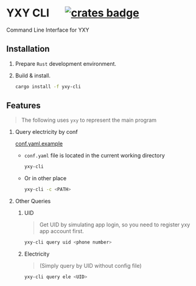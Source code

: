 # YXY CLI &emsp; [![crates badge]][crates.io]

Command Line Interface for YXY

## Installation

1. Prepare `Rust` development environment.  
2. Build & install.
   
   ```bash
   cargo install -f yxy-cli
   ```

## Features

> The following uses `yxy` to represent the main program

1. Query electricity by conf

    [conf.yaml.example][conf example]
   - `conf.yaml` file is located in the current working directory

     ```bash
     yxy-cli
     ```
   - Or in other place

     ```bash
     yxy-cli -c <PATH>
     ```
2. Other Queries

   1. UID

      > Get UID by simulating app login, so you need to register yxy app account first.
      >

      ```bash
      yxy-cli query uid <phone number>
      ```
   2. Electricity

      > (Simply query by UID without config file)
      >

      ```bash
      yxy-cli query ele <UID>
      ```

[crates badge]: https://img.shields.io/crates/v/yxy-cli.svg?logo=rust
[crates.io]: https://crates.io/crates/yxy-cli
[conf example]: conf.example.yaml
